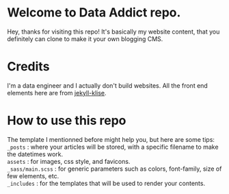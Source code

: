 # Welcome to Data Addict repo.
Hey, thanks for visiting this repo!
It's basically my website content, that you definitely can clone to make it your own blogging CMS.

# Credits
I'm a data engineer and I actually don't build websites. All the front end elements here are from [jekyll-klise](https://github.com/piharpi/jekyll-klise).

# How to use this repo
The template I mentionned before might help you, but here are some tips:
`_posts` : where your articles will be stored, with a specific filename to make the datetimes work.  
`assets` : for images, css style, and favicons.  
`_sass/main.scss` : for generic parameters such as colors, font-family, size of few elements, etc.  
`_includes` : for the templates that will be used to render your contents.  
